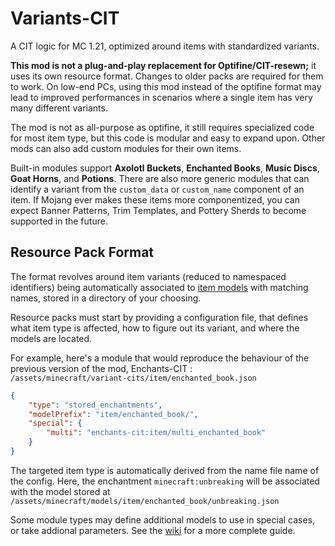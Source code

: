 # Variants-CIT
A CIT logic for MC 1.21, optimized around items with standardized variants.

**This mod is not a plug-and-play replacement for Optifine/CIT-resewn;** it uses its own resource format. Changes to older packs are required for them to work.
On low-end PCs, using this mod instead of the optifine format may lead to improved performances in scenarios where a single item has very many different variants.

The mod is not as all-purpose as optifine, it still requires specialized code for most item type, but this code is modular and easy to expand upon. Other mods can also add custom modules for their own items.

Built-in modules support **Axolotl Buckets**, **Enchanted Books**, **Music Discs**, **Goat Horns**, and **Potions**.
There are also more generic modules that can identify a variant from the `custom_data` or `custom_name` component of an item.
If Mojang ever makes these items more componentized, you can expect Banner Patterns, Trim Templates, and Pottery Sherds to become supported in the future.


## Resource Pack Format
The format revolves around item variants (reduced to namespaced identifiers) being automatically associated to [item models](https://minecraft.wiki/w/Model#Item_models) with matching names, stored in a directory of your choosing.

Resource packs must start by providing a configuration file, that defines what item type is affected, how to figure out its variant, and where the models are located.

For example, here's a module that would reproduce the behaviour of the previous version of the mod, Enchants-CIT :  
`/assets/minecraft/variant-cits/item/enchanted_book.json`
```json
{
	"type": "stored_enchantments",
	"modelPrefix": "item/enchanted_book/",
	"special": {
		"multi": "enchants-cit:item/multi_enchanted_book"
	}
}
```
The targeted item type is automatically derived from the name file name of the config.
Here, the enchantment `minecraft:unbreaking` will be associated with the model stored at `/assets/minecraft/models/item/enchanted_book/unbreaking.json`

Some module types may define additional models to use in special cases, or take addional parameters. 
See the [wiki](https://github.com/Estecka/mc-Variants-CIT/wiki) for a more complete guide.